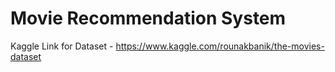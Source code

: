 # Movie Recommendation System

Kaggle Link for Dataset - https://www.kaggle.com/rounakbanik/the-movies-dataset

